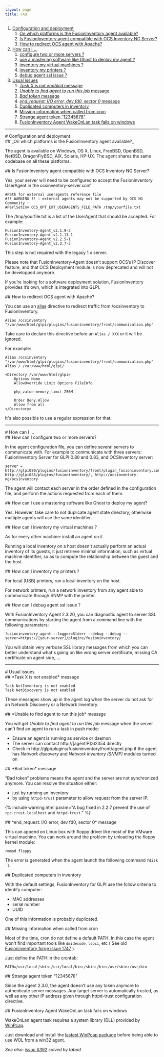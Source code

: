 ```yaml
---
layout: page
title: FAQ
---
```


1. [Configuration and deployment](#config-and-deploy)
   1. [On which platforms is the FusionInventory agent available?](#agent-platform-availability)
   1. [Is FusionInventory agent compatible with OCS Inventory NG Server?](#agent-ocs-compat)
   1. [How to redirect OCS agent with Apache?](#redirect-ocs-agent)
1. [How can I ...](#how-can-i-do)
   1. [configure two or more servers ?](#more-servers)
   1. [use a mastering software like Ghost to deploy my agent ?](#mastering-software)
   1. [inventory my virtual machines ?](#vms)
   1. [inventory my printers ?](#printers)
   1. [debug agent ssl issue ?](#debug-ssl)
1. [Usual issues](#issues)
   1. [*Task X is not enabled* message](#task-x-not-enabled)
   1. [*Unable to find agent to run this job* message](#no-agent-to-run-job)
   1. [*Bad token* message](#bad-token)
   1. [*end_request: I/O error, dev fd0, sector 0* message](#floppy-io-error)
   1. [Duplicated computers in inventory](#dup-computers)
   1. [Missing information when called from cron](#missing-info-under-cron)
   1. [Strange agent token “12345678”](#strange-agent-token)
   1. [FusionInventory Agent WakeOnLan task fails on windows](#win32-wakeonlan)

___

<div id='config-and-deploy'/>
# Configuration and deployment

<div id='agent-platform-availability'/>
## _On which platforms is the FusionInventory agent available?_

The agent is available on Windows, OS X, Linux, FreeBSD, OpenBSD,
NetBSD, DragonFlyBSD, AIX, Solaris, HP-UX. The agent shares the same
codebase on all these platforms.

<div id='agent-ocs-compat'/>
## Is FusionInventory agent compatible with OCS Inventory NG Server?

Yes, your server will need to be configured to accept the Fusioninventory UserAgent in the ocsinventory-server.conf

    #Path for external useragents reference file
    #!! WARNING !! : external agents may not be supported by OCS NG Community ! 
    #PerlSetEnv OCS_OPT_EXT_USERAGENTS_FILE_PATH /tmp/yourfile.txt

The /tmp/yourfile.txt is a list of the UserAgent that should be accepted. For
example:

    FusionInventory-Agent_v2.1.9-3
    FusionInventory-Agent_v2.1.13-1
    FusionInventory-Agent_v2.2.5-1
    FusionInventory-Agent_v2.2.7-3

This step is not required with the legacy 1.x server.

Please note that FusionInventory-Agent doesn’t support OCS’s IP Discover
feature, and that OCS Deployment module is now deprecated and will not
be developped anymore.

If you’re looking for a software deployment solution, FusionInventory
provides it’s own, which is integrated into GLPI.

<div id='redirect-ocs-agent'/>
## How to redirect OCS agent with Apache?

You can use an [alias](http://httpd.apache.org/docs/2.2/mod/mod_alias.html) directive to
redirect traffic from /ocsinventory to FusionInventory.

    Alias /ocsinventory "/var/www/html/glpi/plugins/fusioninventory/front/communication.php"

Take care to declare this directive before an `Alias / XXX` or it will be ignored.

For example:

    Alias /ocsinventory "/var/www/html/glpi/plugins/fusioninventory/front/communication.php"
    Alias / /var/www/html/glpi/
    
    <Directory /var/www/html/glpi>
        Options None
        AllowOverride Limit Options FileInfo
    
        php_value memory_limit 256M
    
        Order Deny,Allow
        Allow from all
    </Directory>

It's also possible to use a regular expression for that.

***

<div id='how-can-i-do'/>
# How can I ...

<div id='more-servers'/>
## How can I configure two or more servers?

 In the agent configuration file, you can define several servers to
communicate with. For example to communicate with three servers:
FusionInventory Server for GLPI 0.80 and 0.83, and OCSInventory server:

    server = http://glpi080/plugins/fusioninventory/front/plugin_fusioninventory.communication.php, http://glpi083/plugins/fusioninventory/, http://ocsinventory-ng/ocsinventory

The agent will contact each server in the order defined in the configuration
file, and perform the actions requested from each of them.

<div id='mastering-software'/>
## How can I use a mastering software like Ghost to deploy my agent?

Yes. However, take care to not duplicate agent state directory, otherwise
multiple agents will use the same identifier.

<div id='vms'/>
## How can I inventory my virtual machines ?

As for every other machine: install an agent on it.

Running a local inventory on a host doesn't actually perform an actual
inventory of its guests, it just retrieve minimal information, such as virtual
machine identifier, so as to compute the relationship between the guest and the
host.

<div id='printers'/>
## How can I inventory my printers ?

For local (USB) printers, run a local inventory on the host.

For network printers, run a network inventory from any agent able to
communicate through SNMP with the printer.

<div id='debug-ssl'/>
## How can I debug agent ssl issue ?

With FusionInventory Agent 2.3.20, you can diagnostic agent to server SSL communications
by starting the agent from a command line with the following parameters:

    fusioninventory-agent --logger=Stderr --debug --debug --server=https://[your-server]/plugins/fusioninventory/

You will obtain very verbose SSL library messages from which you can better understand
what's going on like wrong server certificate, missing CA certificate on agent side, ...


***

<div id='issues'/>
# Usual issues

<div id='task-x-not-enabled'/>
## *Task X is not enabled* message

    Task NetInventory is not enabled
    Task NetDiscovery is not enabled

These messages show up in the agent log when the server do not ask for an Network
Discovery or a Network Inventory.

<div id='no-agent-to-run-job'/>
## *Unable to find agent to run this job* message

You will get *Unable to find agent to run this job* message when the server can't find an agent
to run a task in push mode:

* Ensure an agent is running as service or daemon
* The server can contact http://[agentIP]:62354 directly
* Check in http://glpi/plugins/fusioninventory/front/agent.php if the agent has *Network discovery*
  and *Network inventory (SNMP)* modules turned on

<div id='bad-token'/>
## *Bad token* message

“Bad token” problems means the agent and the server are not synchronized anymore. You can resolve the situation either:

* just by running an inventory
* by using `httpd-trust` parameter to allow request from the server IP.

{% include warning.html param="A bug fixed in 2.2.7 prevent the use of <code class='highlighter-rouge'>rpc-trust-localhost</code> and <code class='highlighter-rouge'>httpd-trust</code>." %}

<div id='floppy-io-error'/>
## *end_request: I/O error, dev fd0, sector 0* message

This can append on Linux box with floppy driver like most of the VMware virtual machine. You can
work around the problem by unloading the floppy kernel module:

    rmmod floppy

The error is generated when the agent launch the following command `fdisk -l`.

<div id='dup-computers'/>
## Duplicated computers in inventory

With the default settings, FusionInventory for GLPI use the follow criteria to identify computer:

* MAC addresses
* serial number
* UUID

One of this information is probably duplicated.

<div id='missing-info-under-cron'/>
## Missing information when called from cron

Most of the time, cron do not define a default PATH. In this case the agent won't
find important tools like `dmidecode`, `lspci`, etc ( See old [Fusioninventory forge issue 1747](http://forge.fusioninventory.org/issues/1747) ).

Just define the PATH in the crontab:

    PATH=/usr/local/sbin:/usr/local/bin:/sbin:/bin:/usr/sbin:/usr/bin

<div id='strange-agent-token'/>
## Strange agent token “12345678”

Since the agent 2.3.0, the agent doesn't use any token anymore to authenticate
server messages. Any target server is automatically trusted, as well as any
other IP address given through httpd-trust configuration directive.

<div id='win32-wakeonlan'/>
## FusionInventory Agent WakeOnLan task fails on windows

WakeOnLan agent task requires a system library (DLL) provided by [WinPcap](https://www.winpcap.org).

Just download and install the [lastest WinPcap package](https://www.winpcap.org/install/default.htm) before being able to use WOL from a win32 agent.

_See also: [issue #392](https://github.com/fusioninventory/fusioninventory-agent/issues/392) solved by tabad_
